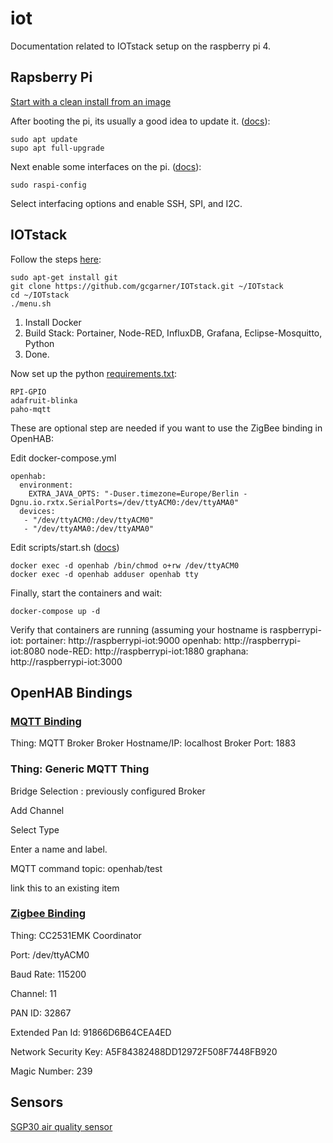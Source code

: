 # iot
Documentation related to IOTstack setup on the raspberry pi 4.  

## Rapsberry Pi
[Start with a clean install from an image](https://www.raspberrypi.org/documentation/installation/installing-images/README.md)

After booting the pi, its usually a good idea to update it. ([docs](https://www.raspberrypi.org/documentation/raspbian/updating.md)):

```
sudo apt update
supo apt full-upgrade
```

Next enable some interfaces on the pi. ([docs](https://www.raspberrypi.org/documentation/remote-access/ssh/)):

```
sudo raspi-config
```

Select interfacing options and enable SSH, SPI, and I2C.

## IOTstack

Follow the steps [here](https://github.com/gcgarner/IOTstack):

```
sudo apt-get install git
git clone https://github.com/gcgarner/IOTstack.git ~/IOTstack
cd ~/IOTstack
./menu.sh
```

1. Install Docker
2. Build Stack: Portainer, Node-RED, InfluxDB, Grafana, Eclipse-Mosquitto, Python
3. Done.

Now set up the python [requirements.txt](https://github.com/gcgarner/IOTstack/wiki/Python):

```
RPI-GPIO
adafruit-blinka
paho-mqtt
```

These are optional step are needed if you want to use the ZigBee binding in OpenHAB:

Edit docker-compose.yml

```
openhab:
  environment:
    EXTRA_JAVA_OPTS: "-Duser.timezone=Europe/Berlin -Dgnu.io.rxtx.SerialPorts=/dev/ttyACM0:/dev/ttyAMA0"
  devices:
   - "/dev/ttyACM0:/dev/ttyACM0"
   - "/dev/ttyAMA0:/dev/ttyAMA0"
```

Edit scripts/start.sh ([docs](https://www.openhab.org/docs/installation/docker.html#explanation-of-arguments-passed-to-docker))

```
docker exec -d openhab /bin/chmod o+rw /dev/ttyACM0
docker exec -d openhab adduser openhab tty
```

Finally, start the containers and wait:

```
docker-compose up -d
```

Verify that containers are running (assuming your hostname is raspberrypi-iot:
portainer: http://raspberrypi-iot:9000
openhab: http://raspberrypi-iot:8080
node-RED: http://raspberrypi-iot:1880
graphana: http://raspberrypi-iot:3000

## OpenHAB Bindings

### [MQTT Binding](https://www.openhab.org/addons/bindings/mqtt/)
Thing: MQTT Broker
Broker Hostname/IP: localhost
Broker Port: 1883

### Thing: Generic MQTT Thing
Bridge Selection : previously configured Broker


Add Channel

Select Type

Enter a name and label.

MQTT command topic: openhab/test

link this to an existing item

 ### [Zigbee Binding](https://www.openhab.org/addons/bindings/zigbee/)
 
Thing: CC2531EMK Coordinator

Port: /dev/ttyACM0

Baud Rate: 115200

Channel: 11

PAN ID: 32867

Extended Pan Id: 91866D6B64CEA4ED

Network Security Key: A5F84382488DD12972F508F7448FB920

Magic Number: 239

## Sensors

[SGP30 air quality sensor](https://learn.adafruit.com/adafruit-sgp30-gas-tvoc-eco2-mox-sensor)

